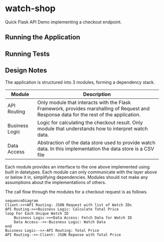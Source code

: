 # watch-shop
Quick Flask API Demo implementing a checkout endpoint.

## Running the Application

## Running Tests

## Design Notes
The application is structured into 3 modules, forming a dependency stack.

| Module         | Description                                                                                                                             |
|----------------|-----------------------------------------------------------------------------------------------------------------------------------------|
| API Routing    | Only module that interacts with the Flask Framework, provides marshalling of Request and Response data for the rest of the application. |
| Business Logic | Logic for calculating the checkout result. Only module that understands how to interpret watch data.                                    |
| Data Access    | Abstraction of the data store used to provide watch data. In this implementation the data store is a CSV file                           |

Each module provides an interface to the one above implemented using built in
datatypes. Each module can only communicate with the layer above or below it in, 
simplifying dependencies. Modules should not make any assumptions about the
implementations of others.

The call flow through the modules for a checkout request is as follows.

```mermaid
sequenceDiagram 
Client->>+API Routing: JSON Request with list of Watch IDs
API Routing->>+Buisness Logic: Calculate Total Price
loop For Each Unique Watch ID
    Buisness Logic->>+Data Access: Fetch Data for Watch ID
    Data Access-->>-Buisness Logic: Watch Data   
end
Buisness Logic-->>-API Routing: Total Price
API Routing-->>-Client: JSON Reponse with Total Price
```
